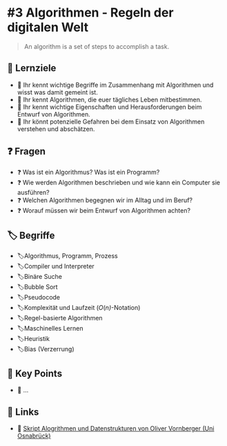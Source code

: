 # \#3 Algorithmen - Regeln der digitalen Welt

> An algorithm is a set of steps to accomplish a task.

## 🎯 Lernziele

* 🎯 Ihr kennt wichtige Begriffe im Zusammenhang mit Algorithmen und wisst was damit gemeint ist.
* 🎯 Ihr kennt Algorithmen, die euer tägliches Leben mitbestimmen.
* 🎯 Ihr kennt wichtige Eigenschaften und Herausforderungen beim Entwurf von Algorithmen.
* 🎯 Ihr könnt potenzielle Gefahren bei dem Einsatz von Algorithmen verstehen und abschätzen.

## ❓ Fragen 

* ❓ Was ist ein Algorithmus? Was ist ein Programm?
* ❓ Wie werden Algorithmen beschrieben und wie kann ein Computer sie ausführen?
* ❓ Welchen Algorithmen begegnen wir im Alltag und im Beruf?
* ❓ Worauf müssen wir beim Entwurf von Algorithmen achten?

## 🏷 Begriffe

* 🏷Algorithmus, Programm, Prozess
* 🏷Compiler und Interpreter
* 🏷Binäre Suche
* 🏷Bubble Sort
* 🏷Pseudocode
* 🏷Komplexität und Laufzeit \(_O_\(_n\)_-Notation\)
* 🏷Regel-basierte Algorithmen
* 🏷Maschinelles Lernen
* 🏷Heuristik
* 🏷Bias \(Verzerrung\)

## 🔑 Key Points

* 🔑 ...

## 🔗 Links

* 🔗 [Skript Alogrithmen und Datenstrukturen von Oliver Vornberger \(Uni Osnabrück\)](http://www-lehre.inf.uos.de/~ainf/2013/PDF/skript.pdf)




